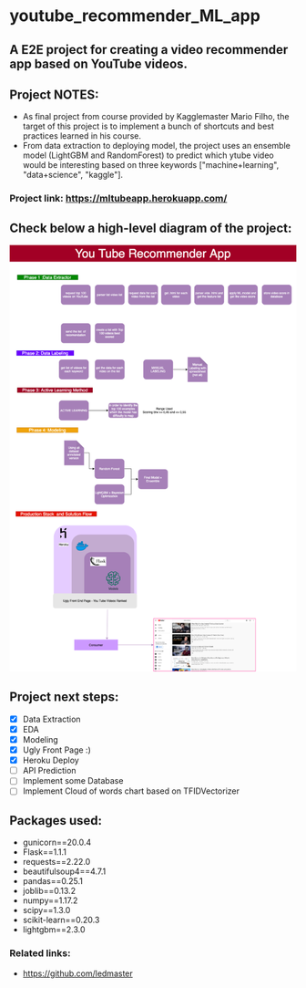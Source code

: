 # youtube_recommender_ML_app

## A E2E project for creating a video recommender app based on YouTube videos.

## Project NOTES:
- As final project from course provided by Kagglemaster Mario Filho, the target of this project is to implement a bunch of shortcuts and best practices learned in his course.
- From data extraction to deploying model, the project uses an ensemble model (LightGBM and RandomForest) to predict which ytube video would be interesting based on three keywords ["machine+learning", "data+science", "kaggle"].

### Project link: https://mltubeapp.herokuapp.com/

## Check below a high-level diagram of the project:
![alt text](https://github.com/fduque/youtube_recommender_ML_app/blob/9180e60b10f13faf071ccd0b010599c507d429a7/projeto_ML_youtube.png)



## Project next steps:
- [x] Data Extraction
- [x] EDA
- [x] Modeling
- [x] Ugly Front Page :)
- [x] Heroku Deploy
- [ ] API Prediction
- [ ] Implement some Database
- [ ] Implement Cloud of words chart based on TFIDVectorizer

## Packages used:
- gunicorn==20.0.4
- Flask==1.1.1
- requests==2.22.0
- beautifulsoup4==4.7.1
- pandas==0.25.1
- joblib==0.13.2
- numpy==1.17.2
- scipy==1.3.0
- scikit-learn==0.20.3
- lightgbm==2.3.0

### Related links:
- https://github.com/ledmaster
